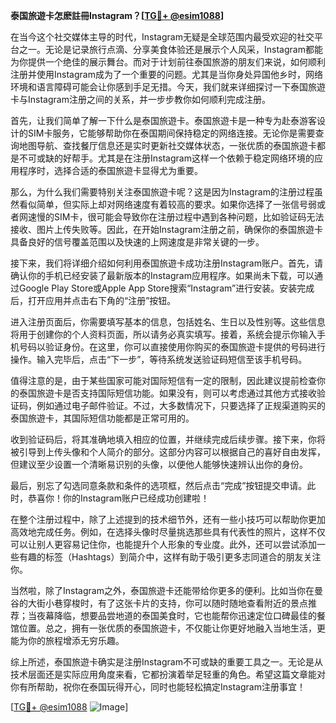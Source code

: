 **泰国旅遊卡怎麽註冊Instagram？[[TG💪+ @esim1088](https://t.me/s/esim1088)]**

在当今这个社交媒体主导的时代，Instagram无疑是全球范围内最受欢迎的社交平台之一。无论是记录旅行点滴、分享美食体验还是展示个人风采，Instagram都能为你提供一个绝佳的展示舞台。而对于计划前往泰国旅游的朋友们来说，如何顺利注册并使用Instagram成为了一个重要的问题。尤其是当你身处异国他乡时，网络环境和语言障碍可能会让你感到手足无措。今天，我们就来详细探讨一下泰国旅遊卡与Instagram注册之间的关系，并一步步教你如何顺利完成注册。

首先，让我们简单了解一下什么是泰国旅遊卡。泰国旅遊卡是一种专为赴泰游客设计的SIM卡服务，它能够帮助你在泰国期间保持稳定的网络连接。无论你是需要查询地图导航、查找餐厅信息还是实时更新社交媒体状态，一张优质的泰国旅遊卡都是不可或缺的好帮手。尤其是在注册Instagram这样一个依赖于稳定网络环境的应用程序时，选择合适的泰国旅遊卡显得尤为重要。

那么，为什么我们需要特别关注泰国旅遊卡呢？这是因为Instagram的注册过程虽然看似简单，但实际上却对网络速度有着较高的要求。如果你选择了一张信号弱或者网速慢的SIM卡，很可能会导致你在注册过程中遇到各种问题，比如验证码无法接收、图片上传失败等。因此，在开始Instagram注册之前，确保你的泰国旅遊卡具备良好的信号覆盖范围以及快速的上网速度是非常关键的一步。

接下来，我们将详细介绍如何利用泰国旅遊卡成功注册Instagram账户。首先，请确认你的手机已经安装了最新版本的Instagram应用程序。如果尚未下载，可以通过Google Play Store或Apple App Store搜索“Instagram”进行安装。安装完成后，打开应用并点击右下角的“注册”按钮。

进入注册页面后，你需要填写基本的信息，包括姓名、生日以及性别等。这些信息将用于创建你的个人资料页面，所以请务必真实填写。接着，系统会提示你输入手机号码以验证身份。在这里，你可以直接使用你购买的泰国旅遊卡提供的号码进行操作。输入完毕后，点击“下一步”，等待系统发送验证码短信至该手机号码。

值得注意的是，由于某些国家可能对国际短信有一定的限制，因此建议提前检查你的泰国旅遊卡是否支持国际短信功能。如果没有，则可以考虑通过其他方式接收验证码，例如通过电子邮件验证。不过，大多数情况下，只要选择了正规渠道购买的泰国旅遊卡，其国际短信功能都是正常可用的。

收到验证码后，将其准确地填入相应的位置，并继续完成后续步骤。接下来，你将被引导到上传头像和个人简介的部分。这部分内容可以根据自己的喜好自由发挥，但建议至少设置一个清晰易识别的头像，以便他人能够快速辨认出你的身份。

最后，别忘了勾选同意条款和条件的选项框，然后点击“完成”按钮提交申请。此时，恭喜你！你的Instagram账户已经成功创建啦！

在整个注册过程中，除了上述提到的技术细节外，还有一些小技巧可以帮助你更加高效地完成任务。例如，在选择头像时尽量挑选那些具有代表性的照片，这样不仅可以让别人更容易记住你，也能提升个人形象的专业度。此外，还可以尝试添加一些有趣的标签（Hashtags）到简介中，这样有助于吸引更多志同道合的朋友关注你。

当然啦，除了Instagram之外，泰国旅遊卡还能带给你更多的便利。比如当你在曼谷的大街小巷穿梭时，有了这张卡片的支持，你可以随时随地查看附近的景点推荐；当夜幕降临，想要品尝地道的泰国美食时，它也能帮你迅速定位口碑最佳的餐馆位置。总之，拥有一张优质的泰国旅遊卡，不仅能让你更好地融入当地生活，更能为你的旅程增添无穷乐趣。

综上所述，泰国旅遊卡确实是注册Instagram不可或缺的重要工具之一。无论是从技术层面还是实际应用角度来看，它都扮演着举足轻重的角色。希望这篇文章能对你有所帮助，祝你在泰国玩得开心，同时也能轻松搞定Instagram注册事宜！

[[TG💪+ @esim1088](https://t.me/s/esim1088) ![Image](https://i.postimg.cc/4NQfJmqS/Snipaste-2025-05-13-00-14-12.png)]